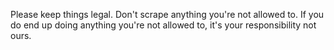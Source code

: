 Please keep things legal. Don't scrape anything you're not allowed to. If you do end up doing anything you're not allowed to, it's your
responsibility not ours.
